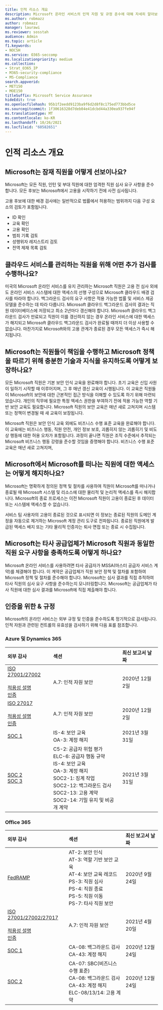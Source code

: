 ```yaml
---
title: 인적 리소스 개요
description: Microsoft 온라인 서비스의 인적 자원 및 규정 준수에 대해 자세히 알아보습니다.
ms.author: robmazz
author: robmazz
manager: laurawi
ms.reviewer: sosstah
audience: Admin
ms.topic: article
f1.keywords:
- NOCSH
ms.service: O365-seccomp
ms.localizationpriority: medium
ms.collection:
- Strat_O365_IP
- M365-security-compliance
- MS-Compliance
search.appverid:
- MET150
- MOE150
titleSuffix: Microsoft Service Assurance
hideEdit: true
ms.openlocfilehash: 95b1f2eedd9123ba9f6d2d8f8c175ed773bbd5ce
ms.sourcegitcommit: 1f30616328d7deb04e41dcbd44a330ea937fe94f
ms.translationtype: MT
ms.contentlocale: ko-KR
ms.lasthandoff: 10/26/2021
ms.locfileid: "60582651"
---
```

# <a name="human-resources-overview"></a>인적 리소스 개요

## <a name="how-does-microsoft-screen-prospective-employees"></a>Microsoft는 잠재 직원을 어떻게 선보이나요?

Microsoft는 모든 직원, 인턴 및 부대 직원에 대한 엄격한 직원 심사 요구 사항을 준수합니다. 모든 후보는 Microsoft에서 고용을 시작하기 전에 사전 심사됩니다.

고용 후보에 대한 배경 검사에는 일반적으로 법률에서 허용하는 범위까지 다음 구성 요소의 검토가 포함됩니다.

- ID 확인
- 교육 확인
- 고용 확인
- 범죄 기록 검토
- 성행위자 레지스트리 검토
- 전역 제재 목록 검토

## <a name="what-additional-checks-are-performed-for-employees-that-manage-cloud-services"></a>클라우드 서비스를 관리하는 직원을 위해 어떤 추가 검사를 수행하나요?

미국의 Microsoft 온라인 서비스를 유지 관리하는 Microsoft 직원은 고용 전 심사 외에도 온라인 서비스 시스템에 대한 액세스의 선행 구성으로 Microsoft 클라우드 배경 검사를 따라야 합니다. 백그라운드 검사의 요구 사항은 적용 가능한 법률 및 서비스 제공 모델을 준수하는 데 따라 다릅니다. Microsoft 클라우드 백그라운드 검사의 결과는 직원 데이터베이스에 저장되고 최소 2년마다 갱신해야 합니다. Microsoft 클라우드 백그라운드 검사가 만료되고 직원이 이를 갱신하지 않는 경우 온라인 서비스에 대한 액세스가 해지되고 Microsoft 클라우드 백그라운드 검사가 완료될 때까지 더 이상 사용할 수 없습니다. 마찬가지로 Microsoft와의 고용 관계가 종료된 경우 모든 액세스가 즉시 해지됩니다.

## <a name="how-does-microsoft-ensure-employees-maintain-sufficient-skills-and-knowledge-to-perform-their-responsibilities-and-follow-microsoft-policies"></a>Microsoft는 직원들이 책임을 수행하고 Microsoft 정책을 따르기 위해 충분한 기술과 지식을 유지하도록 어떻게 보장하나요?

모든 Microsoft 직원은 기본 보안 인식 교육을 완료해야 합니다. 초기 교육은 신입 사원이 일하기 시작할 때 이루어지며, 그 후 매년 갱신 교육이 시행됩니다. 이 교육은 직원들이 Microsoft의 보안에 대한 근본적인 접근 방식을 이해할 수 있도록 하기 위해 마련되었습니다. 개인의 직무에 필요한 특정 액세스 권한을 부여하기 전에 적용 가능한 역할 기반 보안 교육도 필요합니다. Microsoft 직원의 보안 교육은 매년 새로 고쳐지며 시스템 또는 정책이 변경될 때 새 교육이 보장됩니다.

Microsoft 직원은 보안 인식 교육 외에도 비즈니스 수행 표준 교육을 완료해야 합니다. 이 교육에는 비즈니스 행동, 직원 안전, 개인 정보 보호, 괴롭히지 않는 괴롭히기 및 비도상 행동에 대한 허용 오차가 포함됩니다. 과정이 끝나면 직원은 조직 수준에서 추적되는 Microsoft 비즈니스 행동 강령을 준수할 것임을 증명해야 합니다. 비즈니스 수행 표준 교육은 매년 새로 고쳐지며,

## <a name="how-does-microsoft-revoke-access-for-employees-who-leave-microsoft"></a>Microsoft에서 Microsoft를 떠나는 직원에 대한 액세스는 어떻게 해지하나요?

Microsoft는 명확하게 정의된 정책 및 절차를 사용하여 직원이 Microsoft를 떠나거나 종료될 때 Microsoft 시스템 및 리소스에 대한 물리적 및 논리적 액세스를 즉시 해지합니다. Microsoft의 종료 프로세스는 이전 Microsoft 직원이 고용이 종료된 후 데이터 또는 시스템에 액세스할 수 없습니다.

서비스 팀 사용자의 고용이 종료된 것으로 표시되면 이 정보는 종료된 직원의 도메인 계정을 자동으로 제거하는 Microsoft 계정 관리 도구로 전파됩니다. 종료된 직원에게 발급된 액세스 배지 또는 기타 물리적 인증자는 퇴사 면접 또는 종료 시 수집됩니다.

## <a name="how-does-microsoft-ensure-third-party-suppliers-meet-the-same-personnel-requirements-as-microsoft-employees"></a>Microsoft는 타사 공급업체가 Microsoft 직원과 동일한 직원 요구 사항을 충족하도록 어떻게 하나요?

Microsoft 온라인 서비스를 사용하려면 타사 공급자가 MSSA(마스터 공급자 서비스 계약)를 체결해야 합니다. 이 계약은 공급업체가 직원 보안 정책 및 절차를 포함하여 Microsoft 정책 및 절차를 준수해야 합니다. Microsoft는 심사 결과를 직접 추적하여 타사 직원의 심사 요구 사항을 준수하는지 모니터링합니다. Microsoft는 공급업체가 타사 직원에 대한 심사 결과를 Microsoft에 직접 제출해야 합니다.

## <a name="related-external-regulations--certifications"></a>인증을 위한 & 규정

Microsoft의 온라인 서비스는 외부 규정 및 인증을 준수하도록 정기적으로 감사됩니다. 인적 자원과 관련된 컨트롤의 유효성을 검사하기 위해 다음 표를 참조합니다.

### <a name="azure-and-dynamics-365"></a>Azure 및 Dynamics 365

| **외부 감사** | **섹션** | **최신 보고서 날짜** |
|:--------------------|:------------|:-----------------------|  
| [ISO 27001/27002](https://servicetrust.microsoft.com/ViewPage/MSComplianceGuideV3?command=Download&downloadType=Document&downloadId=e9116047-f327-430c-a83f-166b7e561ad6&tab=7027ead0-3d6b-11e9-b9e1-290b1eb4cdeb&docTab=7027ead0-3d6b-11e9-b9e1-290b1eb4cdeb_ISO_Reports) <br><br> [적용성 설명](https://servicetrust.microsoft.com/ViewPage/MSComplianceGuideV3?command=Download&downloadType=Document&downloadId=00af6c3e-7f3e-4e0d-8b0e-79f45ef2cef1&tab=7027ead0-3d6b-11e9-b9e1-290b1eb4cdeb&docTab=7027ead0-3d6b-11e9-b9e1-290b1eb4cdeb_ISO_Reports) <br> [인증](https://servicetrust.microsoft.com/ViewPage/MSComplianceGuideV3?command=Download&downloadType=Document&downloadId=d7af5304-3a31-40e6-9abb-e26352305d41&tab=7027ead0-3d6b-11e9-b9e1-290b1eb4cdeb&docTab=7027ead0-3d6b-11e9-b9e1-290b1eb4cdeb_ISO_Reports) | A.7: 인적 자원 보안 | 2020년 12월 2일 |
| [ISO 27017](https://servicetrust.microsoft.com/ViewPage/MSComplianceGuideV3?command=Download&downloadType=Document&downloadId=e9116047-f327-430c-a83f-166b7e561ad6&tab=7027ead0-3d6b-11e9-b9e1-290b1eb4cdeb&docTab=7027ead0-3d6b-11e9-b9e1-290b1eb4cdeb_ISO_Reports) <br><br> [적용성 설명](https://servicetrust.microsoft.com/ViewPage/MSComplianceGuideV3?command=Download&downloadType=Document&downloadId=a3bca0ac-867d-4204-b66b-13665f5f1e8d&tab=7027ead0-3d6b-11e9-b9e1-290b1eb4cdeb&docTab=7027ead0-3d6b-11e9-b9e1-290b1eb4cdeb_ISO_Reports) <br> [인증](https://servicetrust.microsoft.com/ViewPage/MSComplianceGuideV3?command=Download&downloadType=Document&downloadId=25718a8a-f34d-41e1-a95a-c49246508787&tab=7027ead0-3d6b-11e9-b9e1-290b1eb4cdeb&docTab=7027ead0-3d6b-11e9-b9e1-290b1eb4cdeb_ISO_Reports) | A.7: 인적 자원 보안 | 2020년 12월 2일 |
| [SOC 1](https://servicetrust.microsoft.com/ViewPage/MSComplianceGuideV3?command=Download&downloadType=Document&downloadId=b8721ebd-af20-42fe-b22f-8332b0a19517&tab=7027ead0-3d6b-11e9-b9e1-290b1eb4cdeb&docTab=7027ead0-3d6b-11e9-b9e1-290b1eb4cdeb_SOC_%2F_SSAE_16_Reports) | IS-4: 보안 교육 <br> OA-3: 계정 해지 | 2021년 3월 31일 |
| [SOC 2](https://servicetrust.microsoft.com/ViewPage/MSComplianceGuideV3?command=Download&downloadType=Document&downloadId=234a0f57-83c1-4afc-a586-a0e7a59592f7&tab=7027ead0-3d6b-11e9-b9e1-290b1eb4cdeb&docTab=7027ead0-3d6b-11e9-b9e1-290b1eb4cdeb_SOC_%2F_SSAE_16_Reports) <br> [SOC 3](https://servicetrust.microsoft.com/ViewPage/MSComplianceGuideV3?command=Download&downloadType=Document&downloadId=75c8cbf6-e456-473c-a05e-34fea888ec2a&tab=7027ead0-3d6b-11e9-b9e1-290b1eb4cdeb&docTab=7027ead0-3d6b-11e9-b9e1-290b1eb4cdeb_SOC_%2F_SSAE_16_Reports) | C5-2: 공급자 위험 평가 <br> ELC-6: 공급자 행동 규약 <br> IS-4: 보안 교육 <br> OA-3: 계정 해지 <br> SOC2-1: 징계 작업 <br> SOC2-12: 백그라운드 검사 <br> SOC2-13: 고용 계약 <br> SOC2-14: 기밀 유지 및 비공개 계약 | 2021년 3월 31일 |

### <a name="office-365"></a>Office 365

| **외부 감사** | **섹션** | **최신 보고서 날짜** |
|:--------------------|:------------|:-----------------------|  
| [FedRAMP](https://compliance.microsoft.com/compliancemanager) | AT-2: 보안 인식 <br> AT-3: 역할 기반 보안 교육 <br> AT-4: 보안 교육 레코드 <br> PS-3: 직원 심사 <br> PS-4: 직원 종료 <br> PS-5: 직원 이동 <br> PS-7: 타사 직원 보안 | 2020년 9월 24일 |
| [ISO 27001/27002/27017](https://servicetrust.microsoft.com/ViewPage/MSComplianceGuideV3?command=Download&downloadType=Document&downloadId=8d625374-4f2d-49f8-9d37-a4281ba98222&tab=7027ead0-3d6b-11e9-b9e1-290b1eb4cdeb&docTab=7027ead0-3d6b-11e9-b9e1-290b1eb4cdeb_ISO_Reports) <br><br> [적용성 설명](https://servicetrust.microsoft.com/ViewPage/MSComplianceGuideV3?command=Download&downloadType=Document&downloadId=c0df4ce8-c77e-4183-84eb-c8688470d8b1&tab=7027ead0-3d6b-11e9-b9e1-290b1eb4cdeb&docTab=7027ead0-3d6b-11e9-b9e1-290b1eb4cdeb_ISO_Reports) <br> [인증](https://servicetrust.microsoft.com/ViewPage/MSComplianceGuideV3?command=Download&downloadType=Document&downloadId=1e84a14a-2468-45ac-9412-5e53250d57ec&tab=7027ead0-3d6b-11e9-b9e1-290b1eb4cdeb&docTab=7027ead0-3d6b-11e9-b9e1-290b1eb4cdeb_ISO_Reports) | A.7: 인적 자원 보안 | 2021년 4월 20일 |
| [SOC 1](https://servicetrust.microsoft.com/ViewPage/MSComplianceGuideV3?command=Download&downloadType=Document&downloadId=90df3f9c-3aaf-4dbf-99d0-ca9f2991721b&tab=7027ead0-3d6b-11e9-b9e1-290b1eb4cdeb&docTab=7027ead0-3d6b-11e9-b9e1-290b1eb4cdeb_SOC_%2F_SSAE_16_Reports) | CA-08: 백그라운드 검사 <br> CA-43: 계정 해지 | 2020년 12월 24일 |
| [SOC 2](https://servicetrust.microsoft.com/ViewPage/MSComplianceGuideV3?command=Download&downloadType=Document&downloadId=a73c1738-7892-42b7-acd3-87b6371c53f6&tab=7027ead0-3d6b-11e9-b9e1-290b1eb4cdeb&docTab=7027ead0-3d6b-11e9-b9e1-290b1eb4cdeb_SOC_%2F_SSAE_16_Reports) | CA-07: SBC(비즈니스 수행 표준) <br> CA-08: 백그라운드 검사 <br> CA-43: 계정 해지 <br> ELC-08/13/14: 고용 계약 | 2020년 12월 24일 |
